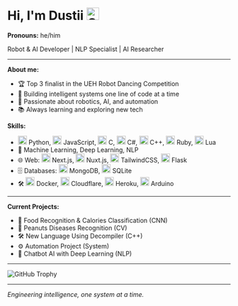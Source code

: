 # Hi, I'm Dustii <img src="https://raw.githubusercontent.com/Tarikul-Islam-Anik/Animated-Fluent-Emojis/master/Emojis/Animals/Otter.png" width="28" alt="Otter">

**Pronouns:** he/him

Robot & AI Developer | NLP Specialist | AI Researcher

---

**About me:**
- 🏆 Top 3 finalist in the UEH Robot Dancing Competition
- 🤖 Building intelligent systems one line of code at a time
- 🤝 Passionate about robotics, AI, and automation
- 📚 Always learning and exploring new tech

**Skills:**
- <img src="https://cdn.jsdelivr.net/gh/devicons/devicon/icons/python/python-original.svg" width="20"/> Python, <img src="https://cdn.jsdelivr.net/gh/devicons/devicon/icons/javascript/javascript-original.svg" width="20"/> JavaScript, <img src="https://cdn.jsdelivr.net/gh/devicons/devicon/icons/c/c-original.svg" width="20"/> C, <img src="https://cdn.jsdelivr.net/gh/devicons/devicon/icons/csharp/csharp-original.svg" width="20"/> C#, <img src="https://cdn.jsdelivr.net/gh/devicons/devicon/icons/cplusplus/cplusplus-original.svg" width="20"/> C++, <img src="https://cdn.jsdelivr.net/gh/devicons/devicon/icons/ruby/ruby-original.svg" width="20"/> Ruby, <img src="https://cdn.jsdelivr.net/gh/devicons/devicon/icons/lua/lua-original.svg" width="20"/> Lua
- 🧠 Machine Learning, Deep Learning, NLP
- 🌐 Web: <img src="https://cdn.jsdelivr.net/gh/devicons/devicon/icons/nextjs/nextjs-original.svg" width="20"/> Next.js, <img src="https://cdn.jsdelivr.net/gh/devicons/devicon/icons/nuxtjs/nuxtjs-original.svg" width="20"/> Nuxt.js, <img src="https://cdn.jsdelivr.net/gh/devicons/devicon/icons/tailwindcss/tailwindcss-plain.svg" width="20"/> TailwindCSS, <img src="https://cdn.jsdelivr.net/gh/devicons/devicon/icons/flask/flask-original.svg" width="20"/> Flask
- 🗄️ Databases: <img src="https://cdn.jsdelivr.net/gh/devicons/devicon/icons/mongodb/mongodb-original.svg" width="20"/> MongoDB, <img src="https://cdn.jsdelivr.net/gh/devicons/devicon/icons/sqlite/sqlite-original.svg" width="20"/> SQLite
- 🛠️ <img src="https://cdn.jsdelivr.net/gh/devicons/devicon/icons/docker/docker-original.svg" width="20"/> Docker, <img src="https://cdn.jsdelivr.net/gh/devicons/devicon/icons/cloudflare/cloudflare-original.svg" width="20"/> Cloudflare, <img src="https://cdn.jsdelivr.net/gh/devicons/devicon/icons/heroku/heroku-original.svg" width="20"/> Heroku, <img src="https://cdn.jsdelivr.net/gh/devicons/devicon/icons/arduino/arduino-original.svg" width="20"/> Arduino

---

**Current Projects:**
- 🍔 Food Recognition & Calories Classification (CNN)
- 🥜 Peanuts Diseases Recognition (CV)
- 🛠️ New Language Using Decompiler (C++)
- ⚙️ Automation Project (System)
- 💬 Chatbot AI with Deep Learning (NLP)

---

![GitHub Trophy](https://github-profile-trophy.vercel.app/?username=Ngducok&theme=discord&no-frame=false&no-bg=true&margin-w=4)

---

*Engineering intelligence, one system at a time.* 
